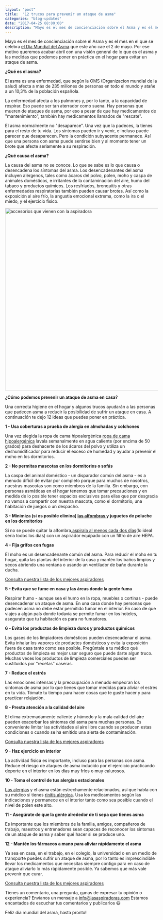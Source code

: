 ```yaml
---
layout: "post"
title:  "12 trucos para prevenir un ataque de asma"
categories: "blog-updates"
date: "2017-04-25 08:00:00"
description: "Mayo es el mes de concienciación sobre el Asma y es el mes en el que se celebra el Día Mundial del Asma que este año cae el 2 de mayo. Por ese motivo queremos acabar abril con una visión general de lo que es el asma y las medidas que podemos poner en práctica en el hogar para evitar un ataque de asma."
---
```


Mayo es el mes de concienciación sobre el Asma y es el mes en el que se celebra [el Día Mundial del Asma](http://ginasthma.org/) que este año cae el 2 de mayo. Por ese motivo queremos acabar abril con una visión general de lo que es el asma y las medidas que podemos poner en práctica en el hogar para evitar un ataque de asma.

**¿Qué es el asma?**

El asma es una enfermedad, que según la OMS (Organizacion mundial de la salud) afecta a más de 235  millones de personas en todo el mundo y atañe a un 10,3% de la población española.

La enfermedad afecta a los pulmones y, por lo tanto, a la capacidad de respirar. Eso puede ser tan aterrador como suena. Hay personas que mueren de ataques de asma, por eso a pesar de que hay medicamentos de "mantenimiento", también hay medicamentos llamados de "rescate".

El asma normalmente no "desaparece". Una vez que la padeces, la tienes para el resto de tu vida. Los síntomas pueden ir y venir, e incluso puede parecer que desaparecen. Pero la condición subyacente permanece. Así que una persona con asma puede sentirse bien y al momento tener un brote que afecte seriamente a su respiración.

**¿Qué causa el asma?**

La causa del asma no se conoce. Lo que se sabe es lo que causa o desencadena los síntomas del asma.
Los desencadenantes del asma incluyen alérgenos, tales como ácaros del polvo, polen, moho y caspa de animales domésticos, e irritantes de la contaminación del aire, humo del tabaco y productos químicos. Los resfriados, bronquitis y otras enfermedades respiratorias también pueden causar brotes. Así como la exposición al aire frío, la angustia emocional extrema, como la ira o el miedo, y el ejercicio físico.

<div class="text-center">
  <img src="{{ site.url }}/assets/img/varias/infografia-dia-mundial-del-asma.png" width="600" height="auto" alt="accesorios que vienen con la aspiradora">
</div>

**¿Cómo podemos prevenir un ataque de asma en casa?**

Una correcta higiene en el hogar y algunos trucos ayudarán a las personas que padecen asma a reducir la posibilidad de sufrir un ataque en casa. A continuación te dejo 12 ideas que puedes poner en práctica.

**1 - Usa coberturas a prueba de alergia en almohadas y colchones**

Una vez elegida la ropa de cama hipoalergénica [ropa de cama hipoalergénica](http://amzn.to/2p0dxvj) lavala semanalmente en agua caliente (por encima de 50 grados) para deshacerte de los ácaros del polvo y utiliza un deshumidificador para reducir el exceso de humedad y ayudar a prevenir el moho en los dormitorios.

**2 - No permitas mascotas en los dormitorios o sofás**

La caspa del animal doméstico - un disparador común del asma - es a menudo difícil de evitar por completo porque para muchos de nosotros, nuestras mascotas son como miembros de la familia. Sin embargo, con personas asmáticas en el hogar tenemos que tomar precauciones y en medida de lo posible tener espacios exclusivos para ellas que por desgracia no vamos a compartir con nuestra mascota, como el dormitorio, una habitación de juegos o un despacho.

**3 - Minimiza (si es posible elimina) [las alfombras ](http://www.lasaspiradoras.com/blog-updates/2017/03/15/como-limpiar-las-alfombras-antes-de-guardarlas-para-el-a%C3%B1o-que-viene) y juguetes de peluche en los dormitorios**

Si no se puede quitar la alfombra,[aspirala al menos cada dos días](http://www.lasaspiradoras.com/blog-updates/2017/03/17/8-razones-por-las-que-aspirar-tu-casa-a-diario.htm)(lo ideal seria todos los días) con un aspirador equipado con un filtro de aire HEPA.

**4 - Fija grifos con fugas**

El moho es un desencadenante común del asma. Para reducir el moho en tu hogar, quita las plantas del interior de la casa y mantén los baños limpios y secos abriendo una ventana o usando un ventilador de baño durante la ducha.

<div class="text-center">
  <a class="alert hollow button" href="{{ site.url }}">Consulta nuestra lista de los mejores aspiradores</a>
</div>

**5 - Evita que se fume en casa y las áreas donde la gente fuma**

Respirar humo - aunque sea el humo en la ropa, muebles o cortinas - puede desencadenar un ataque de asma. En una casa donde hay personas que padecen asma no debe estar permitido fumar en el interior. En caso de que viajes a algún país donde todavia se permite fumar en los hoteles, asegurate que tu habitación es para no fumadores.

**6 - Evita los productos de limpieza duros y productos químicos**

Los gases de los limpiadores domésticos pueden desencadenar el asma. Evita inhalar los vapores de productos domésticos y evita la exposición fuera de casa tanto como sea posible. Pregúntale a tu médico qué productos de limpieza es mejor usar seguro que puede darte algun truco. Muchas veces los productos de limpieza comerciales pueden ser sustituidos por “recetas” caseras.

**7 - Reduce el estrés**

Las emociones intensas y la preocupación a menudo empeoran los síntomas de asma por lo que tienes que tomar medidas para aliviar el estrés en tu vida. Tómate tu tiempo para hacer cosas que te guste hacer y para practicar relajación.

**8 - Presta atención a la calidad del aire**

El clima extremadamente caliente y húmedo y la mala calidad del aire pueden exacerbar los síntomas del asma para muchas personas. Es conveniente limitar las actividades al aire libre cuando se producen estas condiciones o cuando se ha emitido una alerta de contaminación.

<div class="text-center">
  <a class="alert hollow button" href="{{ site.url }}">Consulta nuestra lista de los mejores aspiradores</a>
</div>

**9 - Haz ejercicio en interior**

La actividad física es importante, incluso para las personas con asma. Reduce el riesgo de ataques de asma inducido por el ejercicio practicando deporte en el interior en los días muy fríos o muy calurosos.

**10 - Toma el control de tus alergias estacionales**

 [Las alergias](http://www.lasaspiradoras.com/blog-updates/2017/03/10/como-cuidar-de-las-personas-alergicas-en-el-hogar.html)  y el asma están estrechamente relacionados, así que habla con su médico si tienes [rinitis alérgica](https://es.wikipedia.org/wiki/Rinitis_al%C3%A9rgic). Usa los medicamentos según las indicaciones y permanece en el interior tanto como sea posible cuando el nivel de polen este alto.

**11 - Asegúrate de que la gente alrededor de ti sepa que tienes asma**

Es importante que los miembros de la familia, amigos, compañeros de trabajo, maestros y entrenadores sean capaces de reconocer los síntomas de un ataque de asma y saber qué hacer si se produce uno.

**12 - Mantén los fármacos a mano para aliviar rápidamente el asma**

Ya sea en casa, en el trabajo, en el colegio, la universidad o en un medio de transporte puedes sufrir un ataque de asma, por lo tanto es imprescindible llevar los medicamentos que necesitas siempre contigo para en caso de ataque aliviarlo lo más rápidamente posible. Ya sabemos que más vale prevenir que curar.

<div class="text-center">
  <a class="alert hollow button" href="{{ site.url }}">Consulta nuestra lista de los mejores aspiradores</a>
</div>

Tienes un comentario, una pregunta, ganas de expresar tu opinión o experiencia? Envíanos un mensaje a info@lasaspiradoras.com
Estamos encantados de escuchar tus comentarios y publicarlos 😃

Feliz dia mundial del asma, hasta pronto!
